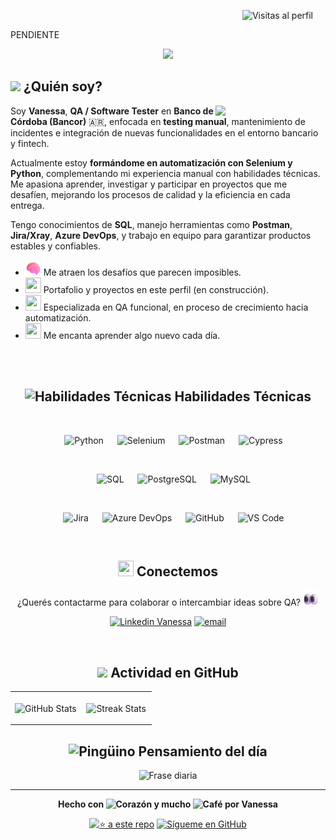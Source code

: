 <!--contador de visitas-->
<p align="right">
  <img src="https://komarev.com/ghpvc/?username=TU_USUARIO&label=Visitas%20al%20perfil&color=0E75B6&style=for-the-badge&logo=star" alt="Visitas al perfil" style="padding-right:20px;" />
</p>

<!--banner-->
PENDIENTE

<!--título-->
<p align="center">
  <img src="assets/hi_typing.svg" width="900" />
</p>

<!--sobre mí-->
## <img src="assets/catpink_item.gif" width="35" /> ¿Quién soy?

<!--imagen lateral-->
<div>
  <img align="right" width="35%" src="assets/rightimage-qa.png">
</div>

Soy **Vanessa**, **QA / Software Tester** en **Banco de Córdoba (Bancor)** 🇦🇷, enfocada en **testing manual**, mantenimiento de incidentes e integración de nuevas funcionalidades en el entorno bancario y fintech.  

Actualmente estoy **formándome en automatización con Selenium y Python**, complementando mi experiencia manual con habilidades técnicas.  
Me apasiona aprender, investigar y participar en proyectos que me desafíen, mejorando los procesos de calidad y la eficiencia en cada entrega.  

Tengo conocimientos de **SQL**, manejo herramientas como **Postman**, **Jira/Xray**, **Azure DevOps**, y trabajo en equipo para garantizar productos estables y confiables.  

- <img src="https://github.com/Tarikul-Islam-Anik/tarikul-islam-anik/blob/main/assets/images/Brain.png" width="25" height="25" /> Me atraen los desafíos que parecen imposibles.  
- <img src="https://raw.githubusercontent.com/Tarikul-Islam-Anik/Animated-Fluent-Emojis/master/Emojis/People%20with%20professions/Woman%20Technologist%20Light%20Skin%20Tone.png" width="25" height="25" /> Portafolio y proyectos en este perfil (en construcción).  
- <img src="https://raw.githubusercontent.com/Tarikul-Islam-Anik/Animated-Fluent-Emojis/master/Emojis/Animals/Lady%20Beetle.png" width="25" height="25" /> Especializada en QA funcional, en proceso de crecimiento hacia automatización.  
- <img src="https://emojis.slackmojis.com/emojis/images/1656554860/59897/question.gif?1656554860" width="25" height="25" /> Me encanta aprender algo nuevo cada día.  

<br/>
<br/>

<!--habilidades técnicas-->
<div align="center">
  
## <img src="assets/giulitechnical.gif" alt="Habilidades Técnicas" width="30" height="30" /> Habilidades Técnicas

</div>

</br>

<p align="center">
    &emsp;
    <img alt="Python" src="https://img.shields.io/badge/Python-050505?style=for-the-badge&logo=python&logoColor=0E75B6">
    &emsp;
    <img alt="Selenium" src="https://img.shields.io/badge/Selenium-050505?style=for-the-badge&logo=selenium&logoColor=0E75B6">
    &emsp;
    <img alt="Postman" src="https://img.shields.io/badge/Postman-050505?style=for-the-badge&logo=postman&logoColor=0E75B6">
    &emsp;
    <img alt="Cypress" src="https://img.shields.io/badge/Cypress-050505?style=for-the-badge&logo=cypress&logoColor=0E75B6">
</p>

</br>

<p align="center">
    &emsp;
    <img alt="SQL" src="https://img.shields.io/badge/SQL-050505?style=for-the-badge&logo=databricks&logoColor=0E75B6">
    &emsp;
    <img alt="PostgreSQL" src="https://img.shields.io/badge/PostgreSQL-050505?style=for-the-badge&logo=postgresql&logoColor=0E75B6">
    &emsp;
    <img alt="MySQL" src="https://img.shields.io/badge/MySQL-050505?style=for-the-badge&logo=mysql&logoColor=0E75B6">
</p>

</br>

<p align="center">
    &emsp;
    <img alt="Jira" src="https://img.shields.io/badge/Jira-050505?style=for-the-badge&logo=jira&logoColor=0E75B6">
    &emsp;
    <img alt="Azure DevOps" src="https://img.shields.io/badge/Azure%20DevOps-050505?style=for-the-badge&logo=azuredevops&logoColor=0E75B6">
    &emsp;
    <img alt="GitHub" src="https://img.shields.io/badge/GitHub-050505?style=for-the-badge&logo=github&logoColor=0E75B6">
    &emsp;
    <img alt="VS Code" src="https://img.shields.io/badge/VS Code-050505?style=for-the-badge&logo=visualstudiocode&logoColor=0E75B6">
</p>

</br>

<!--contacto-->
<div align="center">
  
## <img src="https://raw.githubusercontent.com/Tarikul-Islam-Anik/Animated-Fluent-Emojis/master/Emojis/Activities/Teddy%20Bear.png" width="25" height="25" /> Conectemos

</div>

<p align="center">
¿Querés contactarme para colaborar o intercambiar ideas sobre QA? <img src="https://raw.githubusercontent.com/Tarikul-Islam-Anik/tarikul-islam-anik/main/assets/images/Eyes.png" alt="Ojos" width="25" height="25" />
</p>

<p align="center">
<a href="https://www.linkedin.com/in/TU_LINKEDIN/"><img src="https://img.shields.io/badge/LinkedIn-Vanessa-0E75B6?style=for-the-badge&logo=linkedin&logoColor=white" alt="Linkedin Vanessa" /></a>
<a href="mailto:TU_EMAIL"><img src="https://img.shields.io/badge/Gmail-Contactarme-0E75B6?style=for-the-badge&logo=gmail&logoColor=white" alt="email" /></a>
</p>

<br/>

<!--estadísticas github-->
<div align="center">
  
## <img src="https://emojis.slackmojis.com/emojis/images/1666851939/62008/party-github.gif?1666851939" width="30" /> Actividad en GitHub

</div>

<table width="100%">
  <tr>
    <td width="50%">
      <p align="center">
        <img align="center" src="https://github-readme-stats.vercel.app/api?username=TU_USUARIO&count_private=true&show_icons=true&theme=dark&bg_color=0,0E75B6,031B34&title_color=ffffff&text_color=ffffff&rank_icon=github&hide=prs,issues,contribs&border_color=0E75B6" alt="GitHub Stats" />
      </p>
    </td>
    <td width="50%">
      <p align="center">
        <img align="center" src="https://streak-stats.demolab.com?user=TU_USUARIO&theme=dark&background=0,0E75B6,031B34&fire=ffeb95&ring=ffeb95&sideNums=ffffff&sideLabels=ffffff&dates=ffffff&currStreakNum=ffffff&border=0E75B6" alt="Streak Stats" />
      </p>
    </td>
  </tr>
</table>

<!--frase inspiradora-->
<div align="center">

## <img src="https://raw.githubusercontent.com/Tarikul-Islam-Anik/Animated-Fluent-Emojis/master/Emojis/Animals/Penguin.png" alt="Pingüino" width="30" /> Pensamiento del día

</div>

<p align="center">
  <img src="https://readme-daily-quotes.vercel.app/api?author=Anónimo&quote=Tu%20camino%20importa%2C%20aunque%20nadie%20m%C3%A1s%20lo%20entienda.&theme=transparent&author_color=0E75B6&accent_color=0E75B6&font=ubuntu&quote_color=FFFFFF&border_color=0E75B6&border_width=5" alt="Frase diaria"/>
</p>

---

<!--final-->
<div align="center">
  
**Hecho con <img src="https://raw.githubusercontent.com/Tarikul-Islam-Anik/Animated-Fluent-Emojis/master/Emojis/Smilies/Red%20Heart.png" alt="Corazón" width="25" height="25" /> y mucho <img src="https://raw.githubusercontent.com/Tarikul-Islam-Anik/Animated-Fluent-Emojis/master/Emojis/Food/Hot%20Beverage.png" alt="Café" width="25" height="25" /> por Vanessa**

[![⭐ a este repo](https://img.shields.io/badge/Dale%20una%20%E2%AD%90%20a%20este%20repo-black?style=for-the-badge)](https://github.com/TU_USUARIO/TU_USUARIO)
[![Sígueme en GitHub](https://img.shields.io/badge/S%C3%ADgueme%20en%20GitHub-black?style=for-the-badge&logo=github)](https://github.com/TU_USUARIO)

</div>
